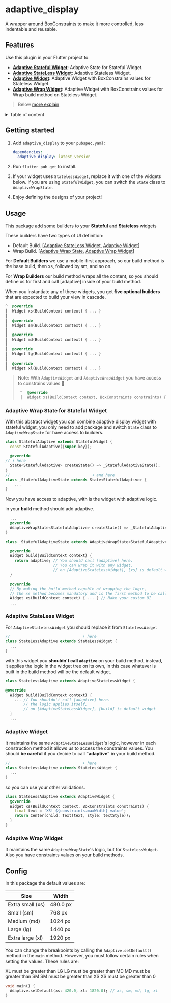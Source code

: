 # adaptive_display

A wrapper around BoxConstraints to make it more controlled, less indentable and reusable.

## Features

Use this plugin in your Flutter project to:

* **[Adaptive Stateful Widget](#adaptive-wrap-state-for-stateful-widget)**: Adaptive State for Stateful Widget.
* **[Adaptive StateLess Widget](#adaptive-stateless-widget)**: Adaptive Stateless Widget.
* **[Adaptive Widget](#adaptive-widget)**: Adaptive Widget with BoxConstrains values for Stateless Widget.
* **[Adaptive Wrap Widget](#adaptive-wrap-widget)**: Adaptive Widget with BoxConstrains values for Wrap build method on Stateless Widget.

> Below [more explain](#usage)

<details>
  <summary>Table of content</summary>

<!-- TOC -->
* [Get started](#getting-started)
* [Use](#usage)
  * [Adaptive Stateful Widget](#adaptive-wrap-state-for-stateful-widget)
  * [Adaptive StateLess Widget](#adaptive-stateless-widget)
  * [Adaptive Widget](#adaptive-widget)
  * [Adaptive Wrap Widget](#adaptive-wrap-widget)
* [Config](#config)
<!-- TOC -->
</details>

## Getting started

1. Add `adaptive_display` to your `pubspec.yaml`:

    ```yaml
    dependencies:
      adaptive_display: latest_version
    ```

2. Run `flutter pub get` to install.

3. If your widget uses `StatelessWidget`, replace it with one of the widgets below. If you are using `StatefulWidget`, you can switch the `State` class to `AdaptiveWrapState`.

4. Enjoy defining the designs of your project!

## Usage

This package add some builders to your **Stateful** and **Stateless** widgets

These builders have two types of UI definition:

* Default Build. [[Adaptive StateLess Widget](#adaptive-stateless-widget), [Adaptive Widget](#adaptive-widget)]
* Wrap Build. [[Adaptive Wrap State](#adaptive-wrap-state-for-stateful-widget), [Adaptive Wrap Widget](#adaptive-wrap-widget)]

For **Default Builders** we use a mobile-first approach, so our build method is the base build, then xs, followed by sm, and so on.

For **Wrap Builders** our build method wraps all the content, so you should define xs for first and call [adaptive] inside of your build method.

When you instantiate any of these widgets, you get **five optional builders** that are expected to build your view in cascade.

```dart
^  @override
│  Widget xs(BuildContext context) { ... }
│
│  @override
│  Widget sm(BuildContext context) { ... }
│
│  @override
│  Widget md(BuildContext context) { ... }
│
│  @override
│  Widget lg(BuildContext context) { ... }
│
│  @override
│  Widget xl(BuildContext context) { ... }
```

> Note: With `AdaptiveWidget` and `AdaptiveWrapWidget` you have access to constrains values 🤗
>
> ```dart
>  ^  @override
>  │  Widget xs(BuildContext context, BoxConstraints constraints) { ... }
> ```

### Adaptive Wrap State for Stateful Widget

With this abstract widget you can combine adaptive display widget with stateful widget, you only need to add package and switch `State` class to `AdaptiveWrapState` for have access to builders.

```dart
class StatefulAdaptive extends StatefulWidget {
  const StatefulAdaptive({super.key});

  @override
// ⬇ here
  State<StatefulAdaptive> createState() => _StatefulAdaptiveState();
}
//                                    ⬇ and here
class _StatefulAdaptiveState extends State<StatefulAdaptive> {
    ...
}
```

Now you have access to adaptive, with is the widget with adaptive logic.

in your **build** method should add adaptive.

```dart
  ...
  @override
  AdaptiveWrapState<StatefulAdaptive> createState() => _StatefulAdaptiveState();
}

class _StatefulAdaptiveState extends AdaptiveWrapState<StatefulAdaptive> {

  @override
  Widget build(BuildContext context) {
    return adaptive; // You should call [adaptive] here. 
                     // You can wrap it with any widget.
                     // on [AdaptiveStateLessWidget], [xs] is default widget
  }

  @override
  // By making the build method capable of wrapping the logic, 
  // the xs method becomes mandatory and is the first method to be called.
  Widget xs(BuildContext context) { ... } // Make your custom UI
  ...
```

### Adaptive StateLess Widget

For `AdaptiveStatelessWidget` you should replace it from `StatelessWidget`

```dart
//                                ⬇ here
class StateLessAdaptive extends StateLessWidget {
  ...
}
```

with this widget you **shouldn't call `adaptive`** on your build method, instead, it applies the logic in the widget tree on its own, in this case whatever is built in the build method will be the default widget.

```dart
class StateLessAdaptive extends AdaptiveStateLessWidget {

@override
  Widget build(BuildContext context) {
    ... // You shouldn't call [adaptive] here.
        // the logic applies itself,
        // on [AdaptiveStateLessWidget], [build] is default widget
  }
  ...
```

### Adaptive Widget

It maintains the same `AdaptiveStateLessWidget`'s logic, however in each construction method it allows us to access the constraints values.
You should **be careful** if you decide to call **"adaptive"** in your build method.

```dart
//                                ⬇ here
class StateLessAdaptive extends StateLessWidget {
  ...
}
```

so you can use your other validations.

```dart
class StateLessAdaptive extends AdaptiveWidget {
  @override
  Widget xs(BuildContext context, BoxConstraints constraints) {
    final text = 'XS! ${constraints.maxWidth} value';
    return Center(child: Text(text, style: textStyle));
  }
}
```

### Adaptive Wrap Widget

It maintains the same `AdaptiveWrapState`'s logic, but for `StatelessWidget`. Also you have constraints values on your build methods.

## Config

In this package the default values are:

| Size     | Width |
| -------- | ------- |
| Extra small (xs) | 480.0 px |
| Small (sm) | 768 px |
| Medium (md) | 1024 px |
| Large (lg) | 1440 px |
| Extra large (xl) | 1920 px |

You can change the breakpoints by calling the `Adaptive.setDefault()` method in the `main` method. However, you must follow certain rules when setting the values. These rules are:

XL must be greater than LG
LG must be greater than MD
MD must be greater than SM
SM must be greater than XS
XS must be greater than 0

```dart
void main() {
  Adaptive.setDefault(xs: 420.0, xl: 1820.0); // xs, sm, md, lg, xl
}
```
